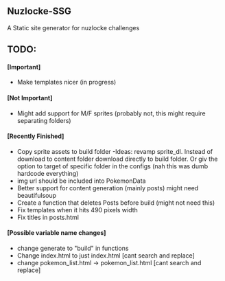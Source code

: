 ## Nuzlocke-SSG
A Static site generator for nuzlocke challenges

## TODO:
#### [Important]
- Make templates nicer (in progress)

#### [Not Important]
- Might add support for M/F sprites (probably not, this might require separating folders)

#### [Recently Finished]
- Copy sprite assets to build folder
    -Ideas: revamp sprite_dl. Instead of download to content folder download directly to build
    folder. Or giv the option to target of specific folder in the configs (nah this was dumb
    hardcode everything)
- img url should be included into PokemonData
- Better support for content generation (mainly posts) might need beautifulsoup
- Create a function that deletes Posts before build (might not need this)
- Fix templates when it hits 490 pixels width
- Fix titles in posts.html

#### [Possible variable name changes]
- change generate to "build" in functions
- Change index.html to just index.html [cant search and replace]
- change pokemon_list.html -> pokemon_list.html [cant search and replace]

